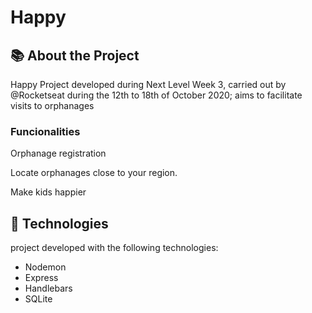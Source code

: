 # Happy

## :books: About the Project
Happy Project developed during Next Level Week 3, carried out by @Rocketseat during the 12th to 18th of October 2020; aims to facilitate visits to orphanages
### Funcionalities
Orphanage registration

Locate orphanages close to your region.

Make kids happier

## 🚀 Technologies
project developed with the following technologies:
- Nodemon
- Express
- Handlebars
- SQLite
